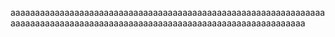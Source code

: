 aaaaaaaaaaaaaaaaaaaaaaaaaaaaaaaaaaaaaaaaaaaaaaaaaaaaaaaaaaaaaaaaaaaaaaaaaaaaaaaaaaaaaaaaaaaaaaaaaaaaaaaaaaaaaaaaaaaaaaaaaaaa
